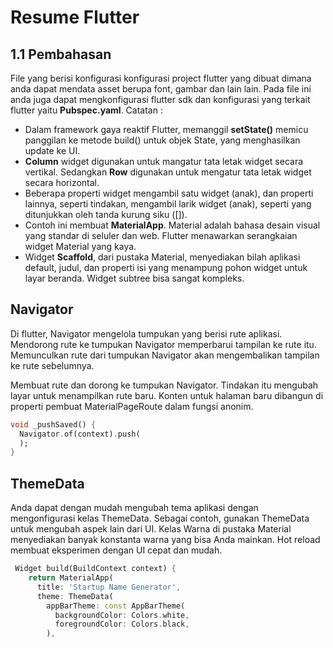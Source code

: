 <h1>Resume Flutter</h1>

## 1.1 Pembahasan
File yang berisi konfigurasi konfigurasi project flutter yang dibuat dimana anda dapat mendata asset berupa font, gambar dan lain lain. Pada file ini anda juga dapat mengkonfigurasi flutter sdk dan konfigurasi yang terkait flutter yaitu <b>Pubspec.yaml</b>.
Catatan :
- Dalam framework gaya reaktif Flutter, memanggil <b>setState()</b> memicu panggilan ke metode build() untuk objek State, yang menghasilkan update ke UI.
- <b>Column</b> widget digunakan untuk mangatur tata letak widget secara vertikal. Sedangkan <b>Row</b> digunakan untuk mengatur tata letak widget secara horizontal.
- Beberapa properti widget mengambil satu widget (anak), dan properti lainnya, seperti tindakan, mengambil larik widget (anak), seperti yang ditunjukkan oleh tanda kurung siku ([]).
- Contoh ini membuat <b>MaterialApp</b>. Material adalah bahasa desain visual yang standar di seluler dan web. Flutter menawarkan serangkaian widget Material yang kaya.
- Widget <b>Scaffold</b>, dari pustaka Material, menyediakan bilah aplikasi default, judul, dan properti isi yang menampung pohon widget untuk layar beranda. Widget subtree bisa sangat kompleks.

## Navigator
Di flutter, Navigator mengelola tumpukan yang berisi rute aplikasi. Mendorong rute ke tumpukan Navigator memperbarui tampilan ke rute itu. Memunculkan rute dari tumpukan Navigator akan mengembalikan tampilan ke rute sebelumnya.

Membuat rute dan dorong ke tumpukan Navigator. Tindakan itu mengubah layar untuk menampilkan rute baru. Konten untuk halaman baru dibangun di properti pembuat MaterialPageRoute dalam fungsi anonim.

``` dart
void _pushSaved() {
  Navigator.of(context).push(
  );
}

```
## ThemeData
Anda dapat dengan mudah mengubah tema aplikasi dengan mengonfigurasi kelas ThemeData. Sebagai contoh, gunakan ThemeData untuk mengubah aspek lain dari UI. Kelas Warna di pustaka Material menyediakan banyak konstanta warna yang bisa Anda mainkan. Hot reload membuat eksperimen dengan UI cepat dan mudah.

``` dart
 Widget build(BuildContext context) {
    return MaterialApp(         
      title: 'Startup Name Generator',
      theme: ThemeData(         
        appBarTheme: const AppBarTheme(
          backgroundColor: Colors.white,
          foregroundColor: Colors.black,
        ),

```